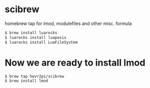 scibrew
=======

homebrew tap for lmod, modulefiles and other misc. formula

```bash
$ brew install luarocks
$ luarocks install luaposix
$ luarocks install LuaFileSystem
```
Now we are ready to install lmod
===========
```bash
$ brew tap hovr2pi/scibrew
$ brew install lmod

